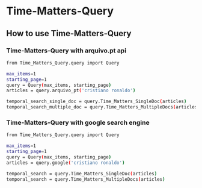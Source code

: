 # Time-Matters-Query

## How to use Time-Matters-Query
### Time-Matters-Query with arquivo.pt api
``` bash
from Time_Matters_Query.query import Query

max_items=1
starting_page=1
query = Query(max_items, starting_page)
articles = query.arquivo_pt('cristiano ronaldo')

temporal_search_single_doc = query.Time_Matters_SingleDoc(articles)
temporal_search_multiple_doc = query.Time_Matters_MultipleDocs(articles)

```
### Time-Matters-Query with google search engine

``` bash
from Time_Matters_Query.query import Query

max_items=1
starting_page=1
query = Query(max_items, starting_page)
articles = query.google('cristiano ronaldo')

temporal_search = query.Time_Matters_SingleDoc(articles)
temporal_search = query.Time_Matters_MultipleDocs(articles)
```